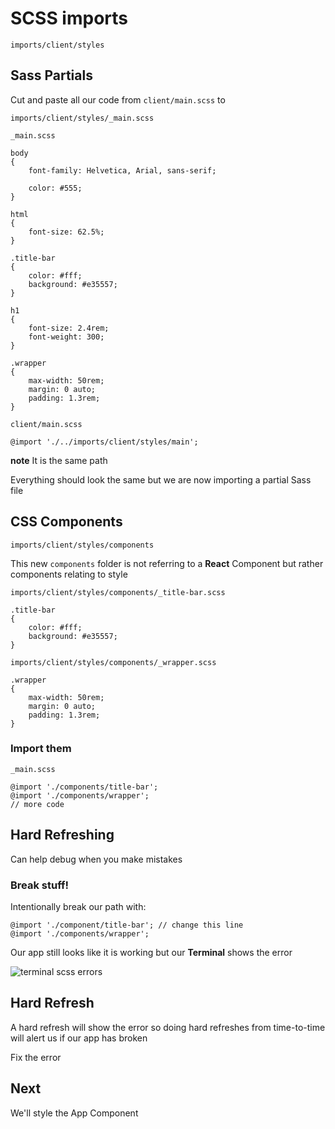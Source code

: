 # SCSS imports
`imports/client/styles`

## Sass Partials
Cut and paste all our code from `client/main.scss` to 

`imports/client/styles/_main.scss`

`_main.scss`

```
body
{
    font-family: Helvetica, Arial, sans-serif;

    color: #555;
}

html
{
    font-size: 62.5%;
}

.title-bar
{
    color: #fff;
    background: #e35557;
}

h1
{
    font-size: 2.4rem;
    font-weight: 300;
}

.wrapper
{
    max-width: 50rem;
    margin: 0 auto;
    padding: 1.3rem;
}
```

`client/main.scss`

`@import './../imports/client/styles/main';`

**note** It is the same path

Everything should look the same but we are now importing a partial Sass file

## CSS Components
`imports/client/styles/components`

This new `components` folder is not referring to a **React** Component but rather components relating to style

`imports/client/styles/components/_title-bar.scss`

```
.title-bar
{
    color: #fff;
    background: #e35557;
}
```

`imports/client/styles/components/_wrapper.scss`

```
.wrapper
{
    max-width: 50rem;
    margin: 0 auto;
    padding: 1.3rem;
}

```

### Import them

`_main.scss`

```
@import './components/title-bar';
@import './components/wrapper';
// more code
```

## Hard Refreshing
Can help debug when you make mistakes

### Break stuff!
Intentionally break our path with:

```
@import './component/title-bar'; // change this line
@import './components/wrapper';
```

Our app still looks like it is working but our **Terminal** shows the error

![terminal scss errors](https://i.imgur.com/VbiRx5I.png)

## Hard Refresh
A hard refresh will show the error so doing hard refreshes from time-to-time will alert us if our app has broken

Fix the error

## Next
We'll style the App Component

